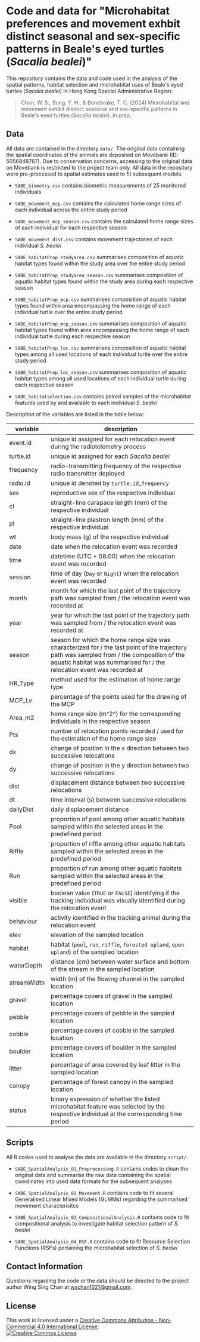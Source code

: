 # Code and data for "Microhabitat preferences and movement exhbit distinct seasonal and sex-specific patterns in Beale's eyed turtles (*Sacalia bealei*)"

This repository contains the data and code used in the analysis of the spatial patterns, habitat selection and microhabitat uses of Beale's eyed turtles (*Sacalia bealei*) in Hong Kong Special Administrative Region:

> Chan, W. S., Sung, Y. H., & Bonebrake, T. C. (2024) Microhabitat and movement exhibit distinct seasonal and sex-specific patterns in Beale's eyed turtles (*Sacalia bealei*). *In prep*.

## Data

All data are contained in the directory `data/`. The original data containing the spatial coordinates of the animals are deposited on Movebank (ID: 5056848767). Due to conservation concerns, accessing to the original data on Movebank is restricted to the project team only. All data in the repository were pre-processed to spatial estimates used to fit subsequent models.

-   `SABE_biometry.csv` contains biometric measurements of 25 monitored individuals

-   `SABE_movement_mcp.csv` contains the calculated home range sizes of each individual across the entire study period

-   `SABE_movement_mcp_season.csv` contains the calculated home range sizes of each individual for each respective season

-   `SABE_movement_dist.csv` contains movement trajectories of each individual *S. bealei*

-   `SABE_habitatProp_studyarea.csv` summarises composition of aquatic habitat types found within the study area over the entire study period

-   `SABE_habitatProp_studyarea_season.csv` summarises composition of aquatic habitat types found within the study area during each respective season

-   `SABE_habitatProp_mcp.csv` summarises composition of aquatic habitat types found within area encompassing the home range of each individual turtle over the entire study period

-   `SABE_habitatProp_mcp_season.csv` summarises composition of aquatic habitat types found within area encompassing the home range of each individual turtle during each respective season

-   `SABE_habitatProp_loc.csv` summarises composition of aquatic habitat types among all used locations of each individual turtle over the entire study period

-   `SABE_habitatProp_loc_season.csv` summarises composition of aquatic habitat types among all used locations of each individual turtle during each respective season

-   `SABE_habitatselection.csv` contains paired samples of the microhabitat features used by and available to each individual *S. bealei*

Description of the variables are listed in the table below:

| variable    | description                                                                                                                                                                                                            |
|---------------------|---------------------------------------------------|
| event.id    | unique id assigned for each relocation event during the radiotelemetry process                                                                                                                                         |
| turtle.id   | unique id assigned for each *Sacalia bealei*                                                                                                                                                                           |
| frequency   | radio-transmitting frequency of the respective radio transmitter deployed                                                                                                                                              |
| radio.id    | unique id denoted by `turtle.id`\_`frequency`                                                                                                                                                                          |
| sex         | reproductive sex of the respective individual                                                                                                                                                                          |
| cl          | straight-line carapace length (mm) of the respective individual                                                                                                                                                        |
| pl          | straight-line plastron length (mm) of the respective individual                                                                                                                                                        |
| wt          | body mass (g) of the respective individual                                                                                                                                                                             |
| date        | date when the relocation event was recorded                                                                                                                                                                            |
| time        | datetime (UTC + 08:00) when the relocation event was recorded                                                                                                                                                          |
| session     | time of day (`Day` or `Night`) when the relocation event was recorded                                                                                                                                                  |
| month       | month for which the last point of the trajectory path was sampled from / the relocation event was recorded at                                                                                                          |
| year        | year for which the last point of the trajectory path was sampled from / the relocation event was recorded at                                                                                                           |
| season      | season for which the home range size was characterized for / the last point of the trajectory path was sampled from / the composition of the aquatic habitat was summarised for / the relocation event was recorded at |
| HR_Type     | method used for the estimation of home range type                                                                                                                                                                      |
| MCP_Lv      | percentage of the points used for the drawing of the MCP                                                                                                                                                               |
| Area_m2     | home range size (m^2^) for the corresponding individuals in the respective season                                                                                                                                    |
| Pts         | number of relocation points recorded / used for the estimation of the home range size                                                                                                                                  |
| dx          | change of position in the x direction between two successive relocations                                                                                                                                               |
| dy          | change of position in the y direction between two successive relocations                                                                                                                                               |
| dist        | displacement distance between two successive relocations                                                                                                                                                               |
| dt          | time interval (s) between successive relocations                                                                                                                                                                       |
| dailyDist   | daily displacement distance                                                                                                                                                                                            |
| Pool        | proportion of pool among other aquatic habitats sampled within the selected areas in the predefined period                                                                                                             |
| Riffle      | proportion of riffle among other aquatic habitats sampled within the selected areas in the predefined period                                                                                                           |
| Run         | proportion of run among other aquatic habitats sampled within the selected areas in the predefined period                                                                                                              |
| visible     | boolean value (`TRUE` or `FALSE`) identifying if the tracking individual was visually identified during the relocation event                                                                                           |
| behaviour   | activity identified in the tracking animal during the relocation event                                                                                                                                                 |
| elev        | elevation of the sampled location                                                                                                                                                                                      |
| habitat     | habitat (`pool`, `run`, `riffle`, `forested upland`, `open upland`) of the sampled location                                                                                                                            |
| waterDepth  | distance (cm) between water surface and bottom of the stream in the sampled location                                                                                                                                   |
| streamWidth | width (m) of the flowing channel in the sampled location                                                                                                                                                               |
| gravel      | percentage covers of gravel in the sampled location                                                                                                                                                                    |
| pebble      | percentage covers of pebble in the sampled location                                                                                                                                                                    |
| cobble      | percentage covers of cobble in the sampled location                                                                                                                                                                    |
| boulder     | percentage covers of boulder in the sampled location                                                                                                                                                                   |
| litter      | percentage of area covered by leaf litter in the sampled location                                                                                                                                                      |
| canopy      | percentage of forest canopy in the sampled location                                                                                                                                                                    |
| status      | binary expression of whether the listed microhabitat feature was selected by the respective individual at the corresponding time period                                                                                |

## Scripts

All R codes used to analyse the data are available in the directory `script/`.

-   `SABE_SpatialAnalysis_01_Preprocessing.R` contains codes to clean the original data and summarise the raw data containing the spatial coordinates into used data formats for the subsequent analyses

-   `SABE_SpatialAnalysis_02_Movement.R` contains code to fit several Generalised Linear Mixed Models (GLMMs) regarding the summarised movement characterisitcs

-   `SABE_SpatialAnalysis_03_CompositionalAnalysis.R` contains code to fit compositional analysis to investigate habitat selection pattern of *S. bealei*

-   `SABE_SpatialAnalysis_04_RSF.R` contains code to fit Resource Selection Functions (RSFs) pertaining the microhabitat selection of *S. bealei*


## Contact Information

Questions regarding the code or the data should be directed to the project author Wing Sing Chan at [wschan1021\@gmail.com](mailto:wschan1021@gmail.com).

## License

This work is licensed under a <a rel="license" href="http://creativecommons.org/licenses/by-nc/4.0/">Creative Commons Attribution - Non-Commercial 4.0 International License</a>.<br />
<a rel="license" href="http://creativecommons.org/licenses/by-nc/4.0/"><img alt="Creative Commos License" style="border-width:0" src="https://i.creativecommons.org/l/by-nc/4.0/88x31.png" /></a>
